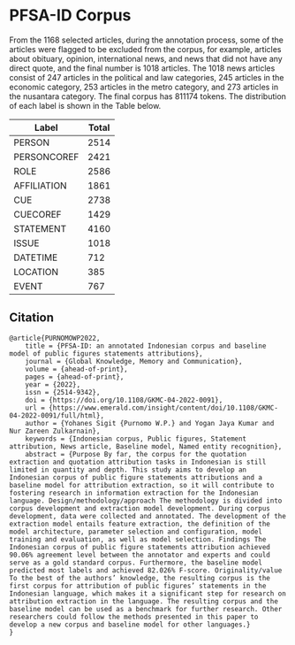 # PFSA-ID Corpus

From the 1168 selected articles, during the annotation process, some of the articles were flagged to be excluded from the corpus, for example, articles about obituary, opinion, international news, and news that did not have any direct quote, and the final number is 1018 articles. The 1018 news articles consist of 247 articles in the political and law categories, 245 articles in the economic category, 253 articles in the metro category, and 273 articles in the nusantara category. The final corpus has 811174 tokens. The distribution of each label is shown in the Table below.

Label	| Total
--- | ---
PERSON	| 2514
PERSONCOREF	|	2421
ROLE	|	2586
AFFILIATION	|	1861
CUE	|	2738
CUECOREF	|	1429
STATEMENT	|	4160
ISSUE	|	1018
DATETIME	|	712
LOCATION	|	385
EVENT	|	767



## Citation
```
@article{PURNOMOWP2022,
	title = {PFSA-ID: an annotated Indonesian corpus and baseline model of public figures statements attributions},
	journal = {Global Knowledge, Memory and Communication},
	volume = {ahead-of-print},
	pages = {ahead-of-print},
	year = {2022},
	issn = {2514-9342},
	doi = {https://doi.org/10.1108/GKMC-04-2022-0091},
	url = {https://www.emerald.com/insight/content/doi/10.1108/GKMC-04-2022-0091/full/html},
	author = {Yohanes Sigit {Purnomo W.P.} and Yogan Jaya Kumar and Nur Zareen Zulkarnain},
	keywords = {Indonesian corpus, Public figures, Statement attribution, News article, Baseline model, Named entity recognition},
	abstract = {Purpose By far, the corpus for the quotation extraction and quotation attribution tasks in Indonesian is still limited in quantity and depth. This study aims to develop an Indonesian corpus of public figure statements attributions and a baseline model for attribution extraction, so it will contribute to fostering research in information extraction for the Indonesian language. Design/methodology/approach The methodology is divided into corpus development and extraction model development. During corpus development, data were collected and annotated. The development of the extraction model entails feature extraction, the definition of the model architecture, parameter selection and configuration, model training and evaluation, as well as model selection. Findings The Indonesian corpus of public figure statements attribution achieved 90.06% agreement level between the annotator and experts and could serve as a gold standard corpus. Furthermore, the baseline model predicted most labels and achieved 82.026% F-score. Originality/value To the best of the authors’ knowledge, the resulting corpus is the first corpus for attribution of public figures’ statements in the Indonesian language, which makes it a significant step for research on attribution extraction in the language. The resulting corpus and the baseline model can be used as a benchmark for further research. Other researchers could follow the methods presented in this paper to develop a new corpus and baseline model for other languages.}
}
```